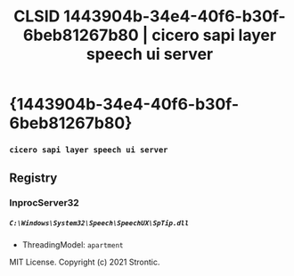 ﻿---
title: "CLSID 1443904b-34e4-40f6-b30f-6beb81267b80 | cicero sapi layer speech ui server"
excerpt: What is COM-Object CLSID 1443904b-34e4-40f6-b30f-6beb81267b80?
---

# {1443904b-34e4-40f6-b30f-6beb81267b80}

### `cicero sapi layer speech ui server`

## Registry


### InprocServer32

##### `C:\Windows\System32\Speech\SpeechUX\SpTip.dll`
* ThreadingModel: `apartment`

MIT License. Copyright (c) 2021 Strontic.


